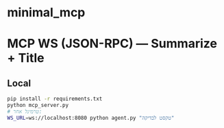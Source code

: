 # minimal_mcp

# MCP WS (JSON-RPC) — Summarize + Title

## Local
```bash
pip install -r requirements.txt
python mcp_server.py
# טרמינל אחר:
WS_URL=ws://localhost:8080 python agent.py "טקסט לבדיקה"
